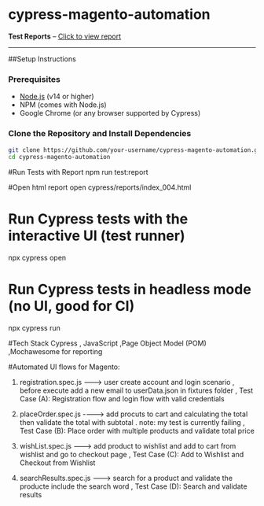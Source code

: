 # cypress-magento-automation

**Test Reports** – [Click to view report](https://drive.google.com/file/d/1-XwfCbCywEOy9aDySB3PWihhMiQFpPgQ/view?usp=sharing)

---

##Setup Instructions

### Prerequisites

- [Node.js](https://nodejs.org/) (v14 or higher)
- NPM (comes with Node.js)
- Google Chrome (or any browser supported by Cypress)

### Clone the Repository and Install Dependencies

```bash
git clone https://github.com/your-username/cypress-magento-automation.git
cd cypress-magento-automation
```

#Run Tests with Report
npm run test:report

#Open html report
open cypress/reports/index_004.html

# Run Cypress tests with the interactive UI (test runner)
npx cypress open

# Run Cypress tests in headless mode (no UI, good for CI)
npx cypress run

#Tech Stack
Cypress , JavaScript ,Page Object Model (POM) ,Mochawesome for reporting

#Automated UI flows for Magento:

1. registration.spec.js ---> user create account and login scenario  , before execute add a new email to userData.json in fixtures folder , Test Case (A): Registration flow and login flow with valid credentials

2. placeOrder.spec.js ----> add procuts to cart and calculating the total then validate the total with subtotal . note: my test is currently failing , Test Case (B): Place order with multiple products and validate total price

3. wishList.spec.js ---> add product to wishlist and add to cart from wishlist and go to checkout page , Test Case (C): Add to Wishlist and Checkout from Wishlist

4. searchResults.spec.js ---> search for a product and validate the producte include the search word , Test Case (D): Search and validate results
